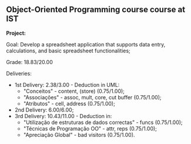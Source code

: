 ## Object-Oriented Programming course course at IST

**Project:**

Goal: Develop a spreadsheet application that supports data entry, calculations, and basic spreadsheet functionalities;

Grade: 18.83/20.00

Deliveries:

- 1st Delivery: 2.38/3.00 - Deduction in UML:
    - "Conceitos" - content, (store) (0.75/1.00);
    - "Associações" - assoc, mult, core, cut buffer (0.75/1.00);
    - "Atributos" - cell, address (0.75/1.00);
- 2nd Delivery: 6.00/6.00;
- 3rd Delivery: 10.43/11.00 - Deduction in:
    - "Utilização de estruturas de dados correctas" - funcs (0.75/1.00);
    - "Técnicas de Programação OO" - attr, reps (0.75/1.00);
    - "Apreciação Global" - bad visitors (0.75/1.00).
